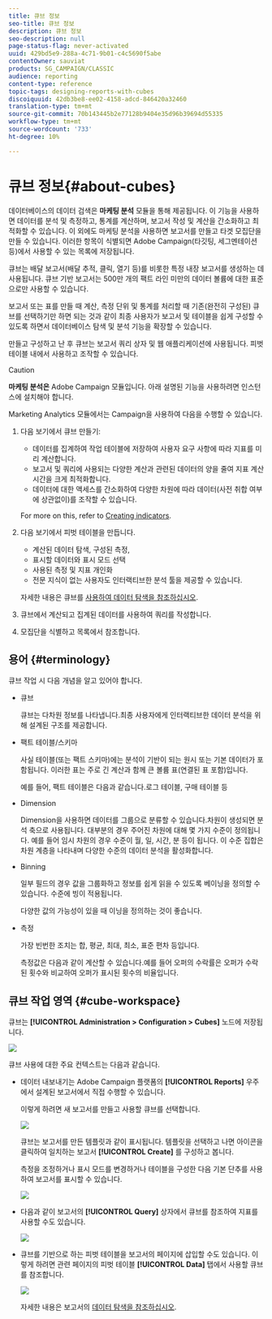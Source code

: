 ```yaml
---
title: 큐브 정보
seo-title: 큐브 정보
description: 큐브 정보
seo-description: null
page-status-flag: never-activated
uuid: 429bd5e9-288a-4c71-9b01-c4c5690f5abe
contentOwner: sauviat
products: SG_CAMPAIGN/CLASSIC
audience: reporting
content-type: reference
topic-tags: designing-reports-with-cubes
discoiquuid: 42db3be8-ee02-4158-adcd-846420a32460
translation-type: tm+mt
source-git-commit: 70b143445b2e77128b9404e35d96b39694d55335
workflow-type: tm+mt
source-wordcount: '733'
ht-degree: 10%

---
```



# 큐브 정보{#about-cubes}

데이터베이스의 데이터 검색은 **마케팅 분석** 모듈을 통해 제공됩니다. 이 기능을 사용하면 데이터를 분석 및 측정하고, 통계를 계산하며, 보고서 작성 및 계산을 간소화하고 최적화할 수 있습니다. 이 외에도 마케팅 분석을 사용하면 보고서를 만들고 타겟 모집단을 만들 수 있습니다. 이러한 항목이 식별되면 Adobe Campaign(타깃팅, 세그멘테이션 등)에서 사용할 수 있는 목록에 저장됩니다.

큐브는 배달 보고서(배달 추적, 클릭, 열기 등)를 비롯한 특정 내장 보고서를 생성하는 데 사용됩니다. 큐브 기반 보고서는 500만 개의 팩트 라인 미만의 데이터 볼륨에 대한 표준으로만 사용할 수 있습니다.

보고서 또는 표를 만들 때 계산, 측정 단위 및 통계를 처리할 때 기존(완전히 구성된) 큐브를 선택하기만 하면 되는 것과 같이 최종 사용자가 보고서 및 테이블을 쉽게 구성할 수 있도록 하면서 데이터베이스 탐색 및 분석 기능을 확장할 수 있습니다. 

만들고 구성하고 난 후 큐브는 보고서 쿼리 상자 및 웹 애플리케이션에 사용됩니다. 피벗 테이블 내에서 사용하고 조작할 수 있습니다.

>[!CAUTION]
>
>**마케팅 분석은** Adobe Campaign 모듈입니다. 아래 설명된 기능을 사용하려면 인스턴스에 설치해야 합니다.

Marketing Analytics 모듈에서는 Campaign을 사용하여 다음을 수행할 수 있습니다.

1. 다음 보기에서 큐브 만들기:

   * 데이터를 집계하여 작업 테이블에 저장하여 사용자 요구 사항에 따라 지표를 미리 계산합니다.
   * 보고서 및 쿼리에 사용되는 다양한 계산과 관련된 데이터의 양을 줄여 지표 계산 시간을 크게 최적화합니다.
   * 데이터에 대한 액세스를 간소화하여 다양한 차원에 따라 데이터(사전 취합 여부에 상관없이)를 조작할 수 있습니다.

   For more on this, refer to [Creating indicators](../../reporting/using/creating-indicators.md).

1. 다음 보기에서 피벗 테이블을 만듭니다.

   * 계산된 데이터 탐색, 구성된 측정,
   * 표시할 데이터와 표시 모드 선택
   * 사용된 측정 및 지표 개인화
   * 전문 지식이 없는 사용자도 인터랙티브한 분석 툴을 제공할 수 있습니다.

   자세한 내용은 큐브를 [사용하여 데이터 탐색을 참조하십시오](../../reporting/using/using-cubes-to-explore-data.md).

1. 큐브에서 계산되고 집계된 데이터를 사용하여 쿼리를 작성합니다.
1. 모집단을 식별하고 목록에서 참조합니다.

## 용어 {#terminology}

큐브 작업 시 다음 개념을 알고 있어야 합니다.

* 큐브

   큐브는 다차원 정보를 나타냅니다.최종 사용자에게 인터랙티브한 데이터 분석을 위해 설계된 구조를 제공합니다.

* 팩트 테이블/스키마

   사실 테이블(또는 팩트 스키마)에는 분석이 기반이 되는 원시 또는 기본 데이터가 포함됩니다. 이러한 표는 주로 긴 계산과 함께 큰 볼륨 표(연결된 표 포함)입니다.

   예를 들어, 팩트 테이블은 다음과 같습니다.로그 테이블, 구매 테이블 등

* Dimension

   Dimension을 사용하면 데이터를 그룹으로 분류할 수 있습니다.차원이 생성되면 분석 축으로 사용됩니다. 대부분의 경우 주어진 차원에 대해 몇 가지 수준이 정의됩니다. 예를 들어 임시 차원의 경우 수준이 월, 일, 시간, 분 등이 됩니다. 이 수준 집합은 차원 계층을 나타내며 다양한 수준의 데이터 분석을 활성화합니다.

* Binning

   일부 필드의 경우 값을 그룹화하고 정보를 쉽게 읽을 수 있도록 베이닝을 정의할 수 있습니다. 수준에 빙이 적용됩니다.

   다양한 값의 가능성이 있을 때 이닝을 정의하는 것이 좋습니다.

* 측정

   가장 빈번한 조치는 합, 평균, 최대, 최소, 표준 편차 등입니다.

   측정값은 다음과 같이 계산할 수 있습니다.예를 들어 오퍼의 수락률은 오퍼가 수락된 횟수와 비교하여 오퍼가 표시된 횟수의 비율입니다.

## 큐브 작업 영역 {#cube-workspace}

큐브는 **[!UICONTROL Administration > Configuration > Cubes]** 노드에 저장됩니다.

![](assets/s_advuser_cube_node.png)

큐브 사용에 대한 주요 컨텍스트는 다음과 같습니다.

* 데이터 내보내기는 Adobe Campaign 플랫폼의 **[!UICONTROL Reports]** 우주에서 설계된 보고서에서 직접 수행할 수 있습니다.

   이렇게 하려면 새 보고서를 만들고 사용할 큐브를 선택합니다.

   ![](assets/cube_create_new.png)

   큐브는 보고서를 만든 템플릿과 같이 표시됩니다. 템플릿을 선택하고 나면 아이콘을 클릭하여 일치하는 보고서 **[!UICONTROL Create]** 를 구성하고 봅니다.

   측정을 조정하거나 표시 모드를 변경하거나 테이블을 구성한 다음 기본 단추를 사용하여 보고서를 표시할 수 있습니다.

   ![](assets/cube_display_new.png)

* 다음과 같이 보고서의 **[!UICONTROL Query]** 상자에서 큐브를 참조하여 지표를 사용할 수도 있습니다.

   ![](assets/s_advuser_query_using_a_cube.png)

* 큐브를 기반으로 하는 피벗 테이블을 보고서의 페이지에 삽입할 수도 있습니다. 이렇게 하려면 관련 페이지의 피벗 테이블 **[!UICONTROL Data]** 탭에서 사용할 큐브를 참조합니다.

   ![](assets/s_advuser_cube_in_report.png)

   자세한 내용은 보고서의 [데이터 탐색을 참조하십시오](../../reporting/using/using-cubes-to-explore-data.md#exploring-the-data-in-a-report).

